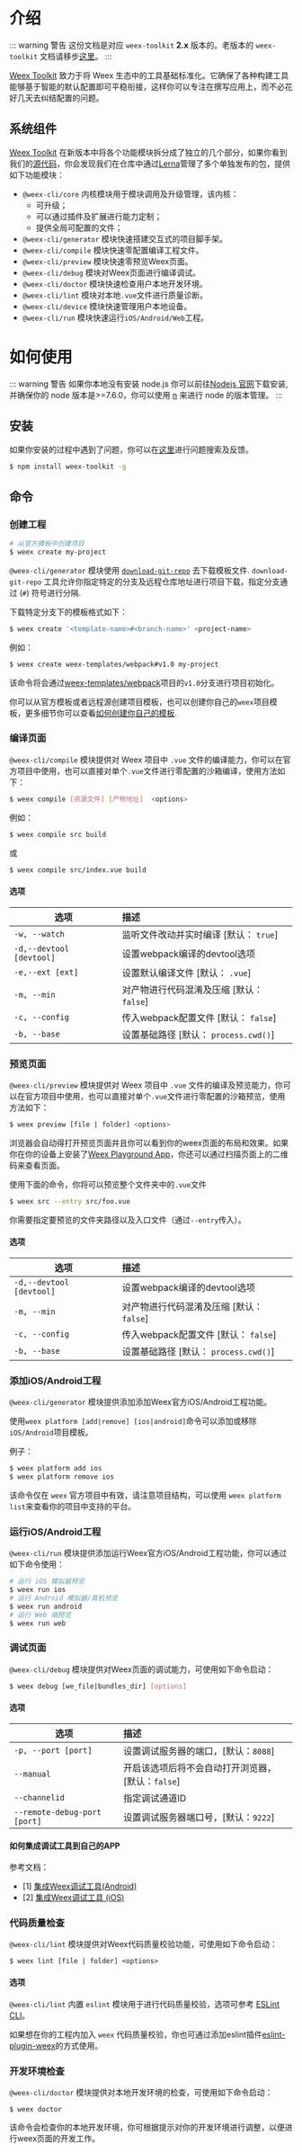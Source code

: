 # 介绍

::: warning 警告
这份文档是对应 `weex-toolkit` **2.x** 版本的。老版本的 `weex-toolkit` 文档请移步[这里](https://github.com/weexteam/weex-toolkit/blob/v1.0/README.md)。
:::

[Weex Toolkit](https://github.com/weexteam/weex-toolkit) 致力于将 Weex 生态中的工具基础标准化。它确保了各种构建工具能够基于智能的默认配置即可平稳衔接，这样你可以专注在撰写应用上，而不必花好几天去纠结配置的问题。

## 系统组件

[Weex Toolkit](https://github.com/weexteam/weex-toolkit) 在新版本中将各个功能模块拆分成了独立的几个部分，如果你看到我们的[源代码](https://github.com/weexteam/weex-toolkit/tree/master/packages/%40weex)，你会发现我们在仓库中通过[Lerna](https://lernajs.io/)管理了多个单独发布的包，提供如下功能模块：

- `@weex-cli/core` 内核模块用于模块调用及升级管理，该内核：
  - 可升级；
  - 可以通过插件及扩展进行能力定制；
  - 提供全局可配置的文件；
- `@weex-cli/generator` 模块快速搭建交互式的项目脚手架。
- `@weex-cli/compile` 模块快速零配置编译工程文件。
- `@weex-cli/preview` 模块快速零预览Weex页面。
- `@weex-cli/debug` 模块对Weex页面进行编译调试。
- `@weex-cli/doctor` 模块快速检查用户本地开发环境。
- `@weex-cli/lint` 模块对本地`.vue`文件进行质量诊断。
- `@weex-cli/device` 模块快速管理用户本地设备。
- `@weex-cli/run` 模块快速运行`iOS/Android/Web`工程。

# 如何使用

::: warning 警告
如果你本地没有安装 node.js 你可以前往[Nodejs 官网](https://nodejs.org/en/)下载安装, 并确保你的 node 版本是>=7.6.0，你可以使用 [n](https://github.com/tj/n) 来进行 node 的版本管理。
:::

## 安装

如果你安装的过程中遇到了问题，你可以在[这里](https://github.com/weexteam/weex-toolkit/issues)进行问题搜索及反馈。

``` bash
$ npm install weex-toolkit -g
```

## 命令

### 创建工程

```bash
# 从官方模板中创建项目
$ weex create my-project
```

`@weex-cli/generator` 模块使用 [`download-git-repo`](https://github.com/flipxfx/download-git-repo) 去下载模板文件. `download-git-repo` 工具允许你指定特定的分支及远程仓库地址进行项目下载，指定分支通过 (`#`) 符号进行分隔.

下载特定分支下的模板格式如下：
```bash
$ weex create '<template-name>#<branch-name>' <project-name>
```

例如：

```bash
$ weex create weex-templates/webpack#v1.0 my-project
```

该命令将会通过[weex-templates/webpack](https://github.com/weex-templates/webpack/tree/v1.0)项目的`v1.0`分支进行项目初始化。

你可以从官方模板或者远程源创建项目模板，也可以创建你自己的`weex`项目模板，更多细节你可以查看[如何创建你自己的模板](https://github.com/weex-templates/How-to-create-your-own-template).

### 编译页面

`@weex-cli/compile` 模块提供对 Weex 项目中 `.vue` 文件的编译能力，你可以在官方项目中使用，也可以直接对单个`.vue`文件进行零配置的沙箱编译，使用方法如下：

```bash
$ weex compile [资源文件] [产物地址]  <options>
```

例如：

```bash
$ weex compile src build
```

或

```bash
$ weex compile src/index.vue build
```

#### 选项

| 选项        | 描述    |
| --------   | :-----   |
|`-w, --watch`        | 监听文件改动并实时编译 [默认： `true`]|
|`-d,--devtool [devtool]`        |设置webpack编译的devtool选项|
|`-e,--ext [ext]`        | 设置默认编译文件 [默认： `.vue`] |
|`-m, --min`| 对产物进行代码混淆及压缩 [默认： `false`]|
|`-c, --config`| 传入webpack配置文件 [默认： `false`]|
|`-b, --base`| 设置基础路径 [默认： `process.cwd()`]|

### 预览页面

`@weex-cli/preview` 模块提供对 Weex 项目中 `.vue` 文件的编译及预览能力，你可以在官方项目中使用，也可以直接对单个`.vue`文件进行零配置的沙箱预览，使用方法如下：

``` bash
$ weex preview [file | folder] <options>
```

浏览器会自动得打开预览页面并且你可以看到你的weex页面的布局和效果。如果你在你的设备上安装了[Weex Playground App](/tools/)，你还可以通过扫描页面上的二维码来查看页面。

使用下面的命令，你将可以预览整个文件夹中的`.vue`文件

``` bash
$ weex src --entry src/foo.vue
```

你需要指定要预览的文件夹路径以及入口文件（通过`--entry`传入）。

#### 选项

| 选项        | 描述    |
| --------   | :-----   |
|`-d,--devtool [devtool]`        |设置webpack编译的devtool选项|
|`-m, --min`| 对产物进行代码混淆及压缩 [默认： `false`]|
|`-c, --config`| 传入webpack配置文件 [默认： `false`]|
|`-b, --base`| 设置基础路径 [默认： `process.cwd()`]|

### 添加iOS/Android工程

`@weex-cli/generator` 模块提供添加添加Weex官方iOS/Android工程功能。

使用`weex platform [add|remove] [ios|android]`命令可以添加或移除`iOS/Android`项目模板。

例子：

``` bash
$ weex platform add ios
$ weex platform remove ios
```

该命令仅在 `weex` 官方项目中有效，请注意项目结构，可以使用 `weex platform list`来查看你的项目中支持的平台。

### 运行iOS/Android工程

`@weex-cli/run` 模块提供添加运行Weex官方iOS/Android工程功能，你可以通过如下命令使用：

``` bash
# 运行 iOS 模拟器预览
$ weex run ios
# 运行 Android 模拟器/真机预览
$ weex run android
# 运行 Web 端预览
$ weex run web
```

### 调试页面

`@weex-cli/debug` 模块提供对Weex页面的调试能力，可使用如下命令启动：

``` bash
$ weex debug [we_file|bundles_dir] [options]
```

#### 选项

| 选项        | 描述    |
| --------   | :-----   |
|`-p, --port [port]`| 设置调试服务器的端口，[默认：`8088`]|
|`--manual`|开启该选项后将不会自动打开浏览器，[默认：`false`]|
|`--channelid`|指定调试通道ID|
|`--remote-debug-port [port]`|设置调试服务器端口号，[默认：`9222`]|



#### 如何集成调试工具到自己的APP

参考文档：
- [1] [集成Weex调试工具(Android)](/zh/guide/debug/integrate-devtool-to-android.html)
- [2] [集成Weex调试工具 (iOS)](/zh/guide/debug/integrate-devtool-to-ios.html)


### 代码质量检查

`@weex-cli/lint` 模块提供对Weex代码质量校验功能，可使用如下命令启动：

```base
$ weex lint [file | folder] <options>
```

#### 选项

`@weex-cli/lint` 内置 `eslint` 模块用于进行代码质量校验，选项可参考 [ESLint CLI](https://eslint.org/docs/user-guide/command-line-interface)。

如果想在你的工程内加入 `weex` 代码质量校验，你也可通过添加eslint插件[eslint-plugin-weex](https://www.npmjs.com/package/eslint-plugin-weex)的方式使用。


### 开发环境检查

`@weex-cli/doctor` 模块提供对本地开发环境的检查，可使用如下命令启动：

```base
$ weex doctor
```

该命令会检查你的本地开发环境，你可根据提示对你的开发环境进行调整，以便进行weex页面的开发工作。
